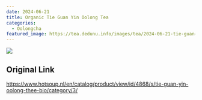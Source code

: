 ```yaml
---
date: 2024-06-21
title: Organic Tie Guan Yin Oolong Tea
categories:
  - Oolongcha
featured_image: https://tea.dedunu.info/images/tea/2024-06-21-tie-guan-yin-1.jpeg
---
```


![](https://tea.dedunu.info/images/tea/2024-06-21-tie-guan-yin-2.jpeg)

## Original Link

<https://www.hotsoup.nl/en/catalog/product/view/id/4868/s/tie-guan-yin-oolong-thee-bio/category/3/>
